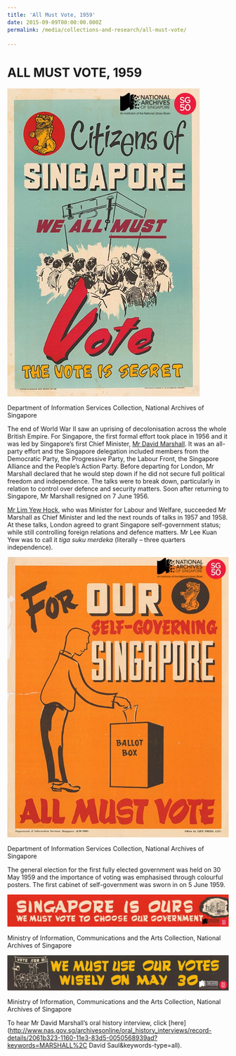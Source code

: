 ```yaml
---
title: 'All Must Vote, 1959'
date: 2015-09-09T00:00:00.000Z
permalink: /media/collections-and-research/all-must-vote/

---
```



<iframe id="pxcelframe" src="//t.sharethis.com/a/t_.htm?ver=0.345.16984&amp;cid=c010#rnd=1577950711705&amp;cid=c010&amp;dmn=www.nas.gov.sg&amp;tt=t.dhj&amp;dhjLcy=22&amp;lbl=pxcel&amp;flbl=pxcel&amp;ll=d&amp;ver=0.345.16984&amp;ell=d&amp;cck=__stid&amp;pn=%2Fblogs%2Farchivistpick%2Fall-must-vote%2F&amp;qs=na&amp;rdn=www.nas.gov.sg&amp;rpn=%2Fblogs%2Farchivistpick%2F&amp;rqs=na&amp;cc=SG&amp;cont=AS&amp;ipaddr=" style="display: none;"></iframe>

# ALL MUST VOTE, 1959

![Department of Information Services Collection, National Archives of Singapore](/images/blogs/2015-09-09-l.jpg)

Department of Information Services Collection, National Archives of Singapore

The end of World War II saw an uprising of decolonisation across the whole British Empire. For Singapore, the first formal effort took place in 1956 and it was led by Singapore’s first Chief Minister, [Mr David Marshall](http://www.nas.gov.sg/archivesonline/photographs/record-details/b4533947-1161-11e3-83d5-0050568939ad). It was an all-party effort and the Singapore delegation included members from the Democratic Party, the Progressive Party, the Labour Front, the Singapore Alliance and the People’s Action Party. Before departing for London, Mr Marshall declared that he would step down if he did not secure full political freedom and independence. The talks were to break down, particularly in relation to control over defence and security matters. Soon after returning to Singapore, Mr Marshall resigned on 7 June 1956.

[Mr Lim Yew Hock](http://www.nas.gov.sg/archivesonline/photographs/record-details/618bdf90-1162-11e3-83d5-0050568939ad), who was Minister for Labour and Welfare, succeeded Mr Marshall as Chief Minister and led the next rounds of talks in 1957 and 1958. At these talks, London agreed to grant Singapore self-government status; while still controlling foreign relations and defence matters. Mr Lee Kuan Yew was to call it *tiga suku merdeka* (literally – three quarters independence).

![Department of Information Services Collection, National Archives of Singapore](/images/blogs/2015-09-09-l2.jpg)

Department of Information Services Collection, National Archives of Singapore

The general election for the first fully elected government was held on 30 May 1959 and the importance of voting was emphasised through colourful posters. The first cabinet of self-government was sworn in on 5 June 1959.

![Ministry of Information, Communications and the Arts Collection, National Archives of Singapore](/images/blogs/2015-09-09-l3.jpg)

Ministry of Information, Communications and the Arts Collection, National Archives of Singapore

![2015-09-09 (/images/blogs/2015-09-09-l4.jpg)(4)](/images/blogs/2015-09-09-L4.jpg)

Ministry of Information, Communications and the Arts Collection, National Archives of Singapore

To hear Mr David Marshall’s oral history interview, click [here](http://www.nas.gov.sg/archivesonline/oral_history_interviews/record-details/2061b323-1160-11e3-83d5-0050568939ad?keywords=MARSHALL%2C David Saul&keywords-type=all).

